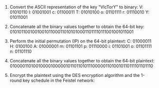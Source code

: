 1. Convert the ASCII representation of the key "VIcTorY" to binary:
   V: 01010110 I: 01001001 c: 01100011 T: 01010100 o: 01101111 r: 01110010 Y: 01011001

2. Concatenate all the binary values together to obtain the 64-bit key:
   01010110010010010110001101010100011011110111001001011001

3. Perform the initial permutation (IP) on the 64-bit plaintext:
   C: 01000011 H: 0100100 A: 01000001 m: 01101101 p: 01110000 i: 01101001 o: 01101111 n: 01101110

4. Concatenate all the binary values together to obtain the 64-bit plaintext:
   0100001101001000010000010110110101110000011010010110111101101110

5. Encrypt the plaintext using the DES encryption algorithm and the 1-round key schedule in the Feistel network:
